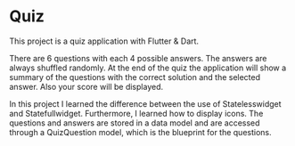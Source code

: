 # Quiz

This project is a quiz application with Flutter & Dart.

There are 6 questions with each 4 possible answers. The answers are always shuffled randomly.
At the end of the quiz the application will show a summary of the questions with the correct solution and the selected answer. Also your score will be displayed.

In this project I learned the difference between the use of Statelesswidget and Statefullwidget. 
Furthermore, I learned how to display icons.
The questions and answers are stored in a data model and are accessed through a QuizQuestion model, which is the blueprint for the questions.



